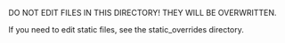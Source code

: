 DO NOT EDIT FILES IN THIS DIRECTORY! THEY WILL BE OVERWRITTEN.

If you need to edit static files, see the static_overrides directory.
